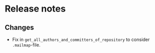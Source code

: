 # Release notes

## Changes

- Fix in `get_all_authors_and_committers_of_repository` to consider `.mailmap`-file.
